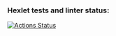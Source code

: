 ### Hexlet tests and linter status:
[![Actions Status](https://github.com/FENZAR/java-project-71/workflows/hexlet-check/badge.svg)](https://github.com/FENZAR/java-project-71/actions)